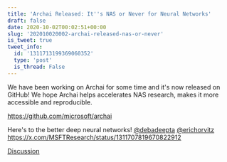 ```yaml
---
title: 'Archai Released: It''s NAS or Never for Neural Networks'
draft: false
date: 2020-10-02T00:02:51+00:00
slug: '202010020002-archai-released-nas-or-never'
is_tweet: true
tweet_info:
  id: '1311713199369060352'
  type: 'post'
  is_thread: False
---
```




We have been working on Archai for some time and it's now released on GitHub! We hope Archai helps accelerates NAS research, makes it more accessible and reproducible. 

<https://github.com/microsoft/archai>

Here's to the better deep neural networks!
[@debadeepta](https://x.com/debadeepta) [@erichorvitz](https://x.com/erichorvitz) <https://x.com/MSFTResearch/status/1311707819670822912>

[Discussion](https://x.com/sytelus/status/1311713199369060352)
